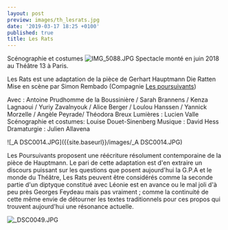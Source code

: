 ```yaml
---
layout: post
preview: images/th_lesrats.jpg
date: '2019-03-17 18:25 +0100'
published: true
title: Les Rats
---
```

Scénographie et costumes
![IMG_5088.JPG]({{site.baseurl}}/images/IMG_5088.JPG)
Spectacle monté en juin 2018 au Théâtre 13 à Paris.

Les Rats est une adaptation de la pièce de Gerhart Hauptmann  Die Ratten 
Mise en scène par Simon Rembado (Compagnie [Les poursuivants](https://www.lespoursuivants.org/)) 

Avec : Antoine Prudhomme de la Boussinière / Sarah Brannens / Kenza Lagnaoui / Yuriy Zavalnyouk / Alice Berger / Loulou Hanssen / Yannick Morzelle / Angèle Peyrade/ Théodora Breux
Lumières : Lucien Valle
Scénographie et costumes: Louise Douet-Sinenberg
Musique : David Hess
Dramaturgie : Julien Allavena

![_A DSC0014.JPG]({{site.baseurl}}/images/_A DSC0014.JPG)

Les Poursuivants proposent une réécriture résolument contemporaine de la pièce de Hauptmann.
Le pari de cette adaptation est d'en extraire un discours puissant sur les questions que posent aujourd'hui la G.P.A et le monde du Théâtre, 
Les Rats peuvent être considérés comme la seconde partie d'un diptyque constitué avec Léonie est en avance ou le mal joli d'à peu près Georges Feydeau mais pas vraiment ; comme la continuité de cette même envie de détourner les textes traditionnels pour ces propos qui trouvent aujourd'hui une résonance actuelle. 

![_DSC0049.JPG]({{site.baseurl}}/images/_DSC0049.JPG)

